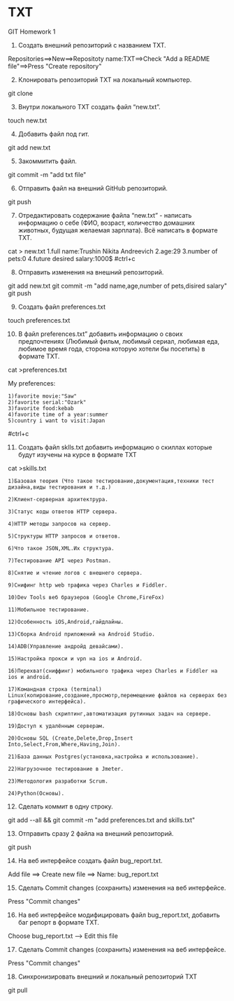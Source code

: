 # TXT
GIT Homework 1
1. Создать внешний репозиторий c названием TXT.

Repositories==>New==>Repositoty name:TXT==>Check "Add a README file"==>Press "Create repository"

2. Клонировать репозиторий TXT на локальный компьютер.
 
git clone <HTTPS repository>

 3. Внутри локального TXT создать файл “new.txt”.
 
touch new.txt

 4. Добавить файл под гит.
 
git add new.txt

 5. Закоммитить файл.
 
git commit -m "add txt file"

 6. Отправить файл на внешний GitHub репозиторий.
 
git push

 7. Отредактировать содержание файла “new.txt” - написать информацию о себе (ФИО, возраст, количество домашних животных, будущая желаемая зарплата). Всё написать в формате TXT.
 
cat > new.txt
1.full name:Trushin Nikita Andreevich
2.age:29
3.number of pets:0
4.future desired salary:1000$
#ctrl+c

 8. Отправить изменения на внешний репозиторий.
 
git add new.txt
git commit -m "add name,age,number of pets,disired salary"
git push

 9. Создать файл preferences.txt
 
touch preferences.txt

 10. В файл preferences.txt” добавить информацию о своих предпочтениях (Любимый фильм, любимый сериал, любимая еда, любимое время года, сторона которую хотели бы посетить) в формате TXT.
 
cat >preferences.txt
 
My preferences:
 
    1)favorite movie:"Saw"
    2)favorite serial:"Ozark"
    3)favorite food:kebab
    4)favorite time of a year:summer
    5)country i want to visit:Japan
#ctrl+c

 11. Создать файл sklls.txt добавить информацию о скиллах которые будут изучены на курсе в формате TXT

cat >skills.txt
 
    1)Базовая теория (Что такое тестирование,документация,техники тест дизайна,виды тестирования и т.д.)
 
    2)Клиент-серверная архитектрура.
 
    3)Статус коды ответов HTTP сервера.
 
    4)HTTP методы запросов на сервер.
 
    5)Структуры HTTP запросов и ответов.
 
    6)Что такое JSON,XML.Их структура.
 
    7)Тестирование API через Postman.
 
    8)Снятие и чтение логов с внешнего сервера.
 
    9)Снифинг http web трафика через Charles и Fiddler.
 
    10)Dev Tools веб браузеров (Google Chrome,FireFox)
 
    11)Мобильное тестирование.
 
    12)Особенность iOS,Android,гайдлайны.
 
    13)Сборка Android приложений на Android Studio.
 
    14)ADB(Управление андройд девайсами).
 
    15)Настройка прокси и vpn на ios и Android.
 
    16)Перехват(сниффинг) мобильного трафика через Charles и Fiddler на ios и android.
 
    17)Командная строка (terminal) Linux(копирование,создание,просмотр,перемещение файлов на серверах без графического интерфейса).
 
    18)Основы bash скриптинг,автоматизация рутинных задач на сервере.
 
    19)Доступ к удалённым серверам.
 
    20)Основы SQL (Create,Delete,Drop,Insert Into,Select,From,Where,Having,Join).
 
    21)База данных Postgres(установка,настройка и использование).
 
    22)Нагрузочное тестирование в Jmeter.
 
    23)Методология разработки Scrum.
 
    24)Python(Основы).


 12. Сделать коммит в одну строку.
 
git add --all && git commit -m "add preferences.txt and skills.txt"

 13. Отправить сразу 2 файла на внешний репозиторий.
 
git push

 14. На веб интерфейсе создать файл bug_report.txt.
 
Add file ==> Create new file ==> Name: bug_report.txt

 15. Сделать Commit changes (сохранить) изменения на веб интерфейсе.
 
 Press "Commit changes"

 16. На веб интерфейсе модифицировать файл bug_report.txt, добавить баг репорт в формате TXT.
 
Choose bug_report.txt --> Edit this file

 17. Сделать Commit changes (сохранить) изменения на веб интерфейсе.
 
Press "Commit changes"

 18. Синхронизировать внешний и локальный репозиторий TXT
 
git pull
